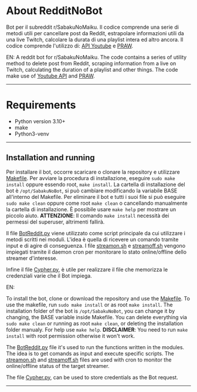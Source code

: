 # About RedditNoBot
Bot per il subreddit r/SabakuNoMaiku. Il codice comprende una serie di metodi utili per cancellare post da Reddit, estrapolare informazioni utili da una live Twitch, calcolare la durata di una playlist intera ed altro ancora. Il codice comprende l'utilizzo di: [API Youtube](https://developers.google.com/youtube/v3) e [PRAW](https://praw.readthedocs.io/en/stable/index.html).

EN:
A reddit bot for r/SabakuNoMaiku. The code contains a series of utility method to delete post from Reddit, scraping information from a live on Twitch, calculating the duration of a playlist and other things. The code make use of [Youtube API](https://developers.google.com/youtube/v3) and [PRAW](https://praw.readthedocs.io/en/stable/index.html).


---

# Requirements
- Python version 3.10+
- make
- Python3-venv
---

## Installation and running
Per installare il bot, occorre scaricare o clonare la repository e utilizzare [Makefile](https://github.com/kiurem66/RedditNoBot/blob/main/Makefile). Per avviare la procedura di installazione, eseguire `sudo make install` oppure essendo root, `make install`.
La cartella di installazione del bot è `/opt/SabakuNoBot`, si può cambiare modificando la variabile BASE all'interno del Makefile. Per eliminare il bot e tutti i suoi file si può eseguire `sudo make clean` oppure come root `make clean` o cancellando manualmente la cartella di installazione. È possibile usare `make help` per mostrare un piccolo aiuto.
**ATTENZIONE**: Il comando `make install` necessità dei permessi del superuser, altrimenti fallirà.

Il file [BotReddit.py](https://github.com/kiurem66/RedditNoBot/blob/main/BotReddit.py) viene utilizzato come script principale da cui utilizzare i metodi scritti nei moduli. L'idea è quella di ricevere un comando tramite input e di agire di conseguenza. I file [streamon.sh](https://github.com/kiurem66/RedditNoBot/blob/main/streamon.sh) e [streamoff.sh](https://github.com/kiurem66/RedditNoBot/blob/main/streamoff.sh) vengono impiegati tramite il daemon cron per monitorare lo stato online/offline dello streamer d'interesse.

Infine il file [Cypher.py](https://github.com/kiurem66/RedditNoBot/blob/main/Cypher.py), è utile per realizzare il file che memorizza le credenziali varie che il Bot impiega.

EN:

To install the bot, clone or download the repository and use the [Makefile](https://github.com/kiurem66/RedditNoBot/blob/main/Makefile). To use the makefile, run `sudo make install` or as root `make install`. The installation folder of the bot is `/opt/SabakuNoBot`, you can change it by changing, the BASE variable inside Makefile. You can delete everything via `sudo make clean` or running as root `make clean`, or deleting the installation folder manualy. For help use `make help`.
**DISCLAIMER**: You need to run `make install`  with root permission otherwise it won't work.

The [BotReddit.py](https://github.com/kiurem66/RedditNoBot/blob/main/BotReddit.py) file it's used to run the functions written in the modules. The idea is to get comands as input and execute specific scripts. The [streamon.sh](https://github.com/kiurem66/RedditNoBot/blob/main/streamon.sh) and [streamoff.sh](https://github.com/kiurem66/RedditNoBot/blob/main/streamoff.sh) files are used with cron to monitor the online/offline status of the target streamer.

The file [Cypher.py](https://github.com/kiurem66/RedditNoBot/blob/main/Cypher.py), can be used to store credentials as the Bot request.


---
